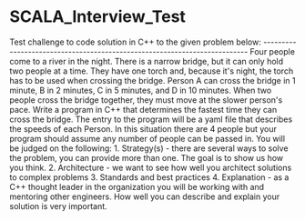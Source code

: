 # SCALA_Interview_Test
Test challenge to code solution in C++ to the given problem below: -------------------------------------------------------------------------- Four people come to a river in the night. There is a narrow bridge, but it can only hold two people at a time. They have one torch and, because it's night, the torch has to be used when crossing the bridge. Person A can cross the bridge in 1 minute, B in 2 minutes, C in 5 minutes, and D in 10 minutes. When two people cross the bridge together, they must move at the slower person's pace.  Write a program in C++ that determines the fastest time they can cross the bridge. The entry to the program will be a yaml file that describes the speeds of each Person. In this situation there are 4 people but your program should assume any number of people can be passed in.    You will be judged on the following:  1. Strategy(s) - there are several ways to solve the problem, you can provide more than one. The goal is to show us how you think.  2. Architecture - we want to see how well you architect solutions to complex problems  3. Standards and best practices  4. Explanation - as a C++ thought leader in the organization you will be working with and mentoring other engineers. How well you can describe and explain your solution is very important.
